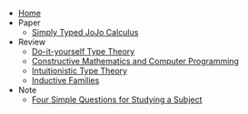 * [Home](/home)
* Paper
  * [Simply Typed JoJo Calculus](/paper/simply-typed-jojo-calculus)
* Review
  * [Do-it-yourself Type Theory](/review/do-it-yourself-type-theory)
  * [Constructive Mathematics and Computer Programming](/review/constructive-mathematics-and-computer-programming)
  * [Intuitionistic Type Theory](/review/intuitionistic-type-theory)
  * [Inductive Families](/review/inductive-families)
* Note
  * [Four Simple Questions for Studying a Subject](/note/four-simple-questions-for-studying-a-subject)
